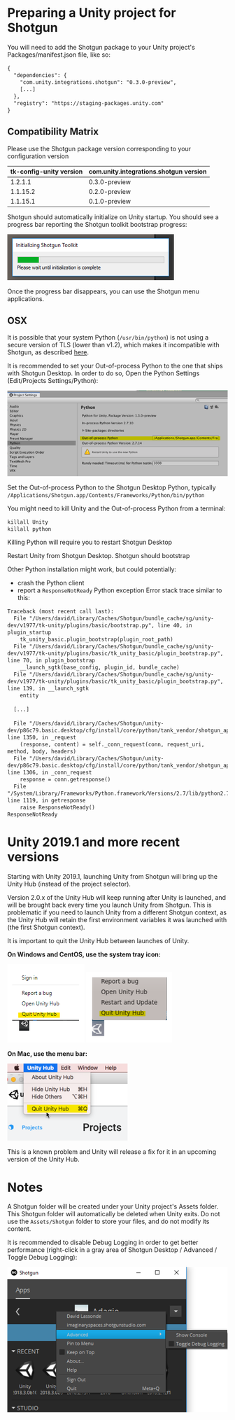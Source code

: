 # Preparing a Unity project for Shotgun

You will need to add the Shotgun package to your Unity project's Packages/manifest.json file, like so:
```
{
  "dependencies": {
    "com.unity.integrations.shotgun": "0.3.0-preview",
	[...]
  },
  "registry": "https://staging-packages.unity.com"
}
```

## Compatibility Matrix

Please use the Shotgun package version corresponding to your configuration version

| tk-config-unity version | com.unity.integrations.shotgun version |
| :---------------------- | :------------------------------------- |
| 1.2.1.1                 | 0.3.0-preview                          |
| 1.1.15.2                | 0.2.0-preview                          |
| 1.1.15.1                | 0.1.0-preview                          |
   
Shotgun should automatically initialize on Unity startup. You should see a 
progress bar reporting the Shotgun toolkit bootstrap progress:

![Toolkit Progress Bar](images/toolkit_progress_bar.png)

Once the progress bar disappears, you can use the Shotgun menu applications. 

## OSX
It is possible that your system Python (`/usr/bin/python`) is not using a secure
version of TLS (lower than v1.2), which makes it incompatible with Shotgun, as described 
[here](https://support.shotgunsoftware.com/hc/en-us/articles/360009371913-Insecure-HTTPS-and-Old-Toolkit-Core-Deprecation-May-15th-2019).

It is recommended to set your Out-of-process Python to the one that ships with 
Shotgun Desktop. In order to do so, Open the Python Settings (Edit/Projects Settings/Python):

![Python Settings](images/python_settings.png)

Set the Out-of-process Python to the Shotgun Desktop Python, typically 
`/Applications/Shotgun.app/Contents/Frameworks/Python/bin/python`

You might need to kill Unity and the Out-of-process Python from a terminal:
```
killall Unity
killall python
```

Killing Python will require you to restart Shotgun Desktop

Restart Unity from Shotgun Desktop. Shotgun should bootstrap

Other Python installation might work, but could potentially:
* crash the Python client
* report a `ResponseNotReady` Python exception Error stack trace similar to this:

```
Traceback (most recent call last):
  File "/Users/david/Library/Caches/Shotgun/bundle_cache/sg/unity-dev/v1977/tk-unity/plugins/basic/bootstrap.py", line 40, in plugin_startup
    tk_unity_basic.plugin_bootstrap(plugin_root_path)
  File "/Users/david/Library/Caches/Shotgun/bundle_cache/sg/unity-dev/v1977/tk-unity/plugins/basic/tk_unity_basic/plugin_bootstrap.py", line 70, in plugin_bootstrap
    __launch_sgtk(base_config, plugin_id, bundle_cache)
  File "/Users/david/Library/Caches/Shotgun/bundle_cache/sg/unity-dev/v1977/tk-unity/plugins/basic/tk_unity_basic/plugin_bootstrap.py", line 139, in __launch_sgtk
    entity

  [...]

  File "/Users/david/Library/Caches/Shotgun/unity-dev/p86c79.basic.desktop/cfg/install/core/python/tank_vendor/shotgun_api3/lib/httplib2/__init__.py", line 1350, in _request
    (response, content) = self._conn_request(conn, request_uri, method, body, headers)
  File "/Users/david/Library/Caches/Shotgun/unity-dev/p86c79.basic.desktop/cfg/install/core/python/tank_vendor/shotgun_api3/lib/httplib2/__init__.py", line 1306, in _conn_request
    response = conn.getresponse()
  File "/System/Library/Frameworks/Python.framework/Versions/2.7/lib/python2.7/httplib.py", line 1119, in getresponse
    raise ResponseNotReady()
ResponseNotReady
```

# Unity 2019.1 and more recent versions
Starting with Unity 2019.1, launching Unity from Shotgun will bring up the Unity 
Hub (instead of the project selector). 

Version 2.0.x of the Unity Hub will keep running after Unity is launched, and 
will be brought back every time you launch Unity from Shotgun. This is 
problematic if you need to launch Unity from a different Shotgun context, as 
the Unity Hub will retain the first environment variables it was launched with
(the first Shotgun context).

It is important to quit the Unity Hub between launches of Unity.

**On Windows and CentOS, use the system tray icon:**

![quit_hub_win](images/quit_hub_win.png)
![quit_hub_lnx](images/quit_hub_lnx.png)

**On Mac, use the menu bar:**

![quit_hub_mac](images/quit_hub_mac.png)

This is a known problem and Unity will release a fix for it in an upcoming version
of the Unity Hub.

# Notes
A Shotgun folder will be created under your Unity project's 
Assets folder. This Shotgun folder will automatically be deleted when Unity 
exits. Do not use the `Assets/Shotgun` folder to store your files, and do not 
modify its content.

It is recommended to disable Debug Logging in order to get better performance 
(right-click in a 
gray area of Shotgun Desktop / Advanced / Toggle Debug Logging):

![Toggle Debug Logging](images/toggle_debug.png)

